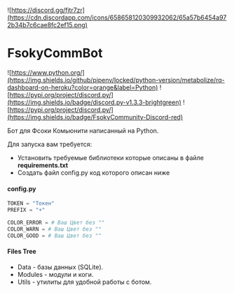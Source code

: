 ![https://discord.gg/fjtr7zr](https://cdn.discordapp.com/icons/658658120309932062/65a57b6454a972b34b7c6cae8fc2ef15.png)
# FsokyCommBot
![https://www.python.org/](https://img.shields.io/github/pipenv/locked/python-version/metabolize/rq-dashboard-on-heroku?color=orange&label=Python)
![https://pypi.org/project/discord.py/](https://img.shields.io/badge/discord.py-v1.3.3-brightgreen)
![https://pypi.org/project/discord.py/](https://img.shields.io/badge/FsokyCommunity-Discord-red)

Бот для Фсоки Комьюнити написанный на Python.


Для запуска вам требуется: 
- Установить требуемые библиотеки которые описаны в файле **requirements.txt**
- Создать файл config.py код которого описан ниже

#### config.py
```py
TOKEN = "Токен"
PREFIX = "+"

COLOR_ERROR = # Ваш Цвет без ""
COLOR_WARN = # Ваш Цвет без ""
COLOR_GOOD = # Ваш Цвет без ""
```

#### Files Tree
  - Data - базы данных (SQLite).
  - Modules - модули и коги.
  - Utils - утилиты для удобной работы с ботом.
